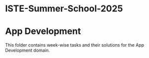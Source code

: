 # ISTE-Summer-School-2025
# App Development

This folder contains week-wise tasks and their solutions for the App Development domain.